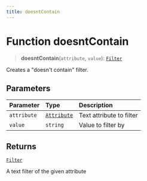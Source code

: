 ```yaml
---
title: doesntContain
---
```


# Function doesntContain

> **doesntContain**(`attribute`, `value`): [`Filter`](../../../interfaces/interface.Filter.md)

Creates a "doesn't contain" filter.

## Parameters

| Parameter | Type | Description |
| :------ | :------ | :------ |
| `attribute` | [`Attribute`](../../../interfaces/interface.Attribute.md) | Text attribute to filter |
| `value` | `string` | Value to filter by |

## Returns

[`Filter`](../../../interfaces/interface.Filter.md)

A text filter of the given attribute
